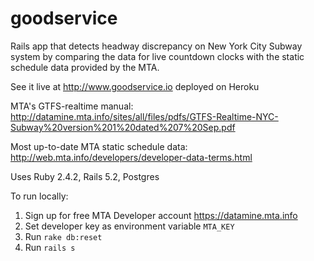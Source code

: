# goodservice

Rails app that detects headway discrepancy on New York City Subway system by comparing the data for live countdown clocks with the static schedule data provided by the MTA.

See it live at http://www.goodservice.io deployed on Heroku

MTA's GTFS-realtime manual: http://datamine.mta.info/sites/all/files/pdfs/GTFS-Realtime-NYC-Subway%20version%201%20dated%207%20Sep.pdf

Most up-to-date MTA static schedule data: http://web.mta.info/developers/developer-data-terms.html

Uses Ruby 2.4.2, Rails 5.2, Postgres

To run locally:
1. Sign up for free MTA Developer account https://datamine.mta.info
2. Set developer key as environment variable `MTA_KEY`
4. Run `rake db:reset`
6. Run `rails s`